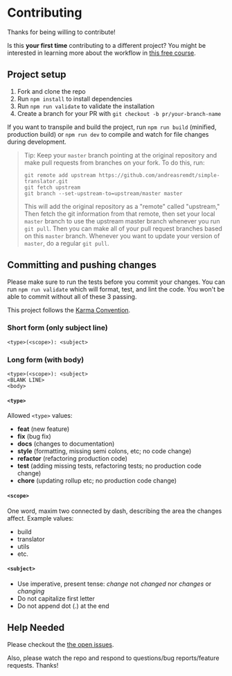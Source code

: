 # Contributing

Thanks for being willing to contribute!

Is this **your first time** contributing to a different project? You might be interested in learning more about the workflow in [this free course](https://egghead.io/courses/how-to-contribute-to-an-open-source-project-on-github).

## Project setup

1. Fork and clone the repo
2. Run `npm install` to install dependencies
3. Run `npm run validate` to validate the installation
4. Create a branch for your PR with `git checkout -b pr/your-branch-name`

If you want to transpile and build the project, run `npm run build` (minified, production build) or `npm run dev` to compile and watch for file changes during development.

> Tip: Keep your `master` branch pointing at the original repository and make
> pull requests from branches on your fork. To do this, run:
>
> ```
> git remote add upstream https://github.com/andreasremdt/simple-translator.git
> git fetch upstream
> git branch --set-upstream-to=upstream/master master
> ```
>
> This will add the original repository as a "remote" called "upstream," Then
> fetch the git information from that remote, then set your local `master`
> branch to use the upstream master branch whenever you run `git pull`. Then you
> can make all of your pull request branches based on this `master` branch.
> Whenever you want to update your version of `master`, do a regular `git pull`.

## Committing and pushing changes

Please make sure to run the tests before you commit your changes. You can run `npm run validate` which will format, test, and lint the code. You won't be able to commit without all of these 3 passing.

This project follows the [Karma Convention](https://karma-runner.github.io/4.0/dev/git-commit-msg.html).

### Short form (only subject line)

```
<type>(<scope>): <subject>
```

### Long form (with body)

```
<type>(<scope>): <subject>
<BLANK LINE>
<body>
```

#### `<type>`

Allowed `<type>` values:

- **feat** (new feature)
- **fix** (bug fix)
- **docs** (changes to documentation)
- **style** (formatting, missing semi colons, etc; no code change)
- **refactor** (refactoring production code)
- **test** (adding missing tests, refactoring tests; no production code change)
- **chore** (updating rollup etc; no production code change)

#### `<scope>`

One word, maxim two connected by dash, describing the area the changes affect. Example values:

- build
- translator
- utils
- etc.

#### `<subject>`

- Use imperative, present tense: _change_ not _changed_ nor _changes_ or
  _changing_
- Do not capitalize first letter
- Do not append dot (.) at the end

## Help Needed

Please checkout the [the open issues](https://github.com/andreasremdt/simple-translator/issues).

Also, please watch the repo and respond to questions/bug reports/feature
requests. Thanks!
